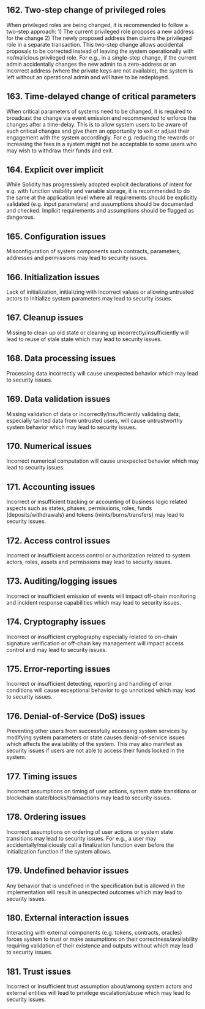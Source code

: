 ## 162. Two-step change of privileged roles

When privileged roles are being changed, it is recommended to follow a two-step approach: 1) The current privileged role proposes a new address for the change 2) The newly proposed address then claims the privileged role in a separate transaction. This two-step change allows accidental proposals to be corrected instead of leaving the system operationally with no/malicious privileged role. For e.g., in a single-step change, if the current admin accidentally changes the new admin to a zero-address or an incorrect address (where the private keys are not available), the system is left without an operational admin and will have to be redeployed.

## 163. Time-delayed change of critical parameters

When critical parameters of systems need to be changed, it is required to broadcast the change via event emission and recommended to enforce the changes after a time-delay. This is to allow system users to be aware of such critical changes and give them an opportunity to exit or adjust their engagement with the system accordingly. For e.g. reducing the rewards or increasing the fees in a system might not be acceptable to some users who may wish to withdraw their funds and exit.

## 164. Explicit over implicit

While Solidity has progressively adopted explicit declarations of intent for e.g. with function visibility and variable storage, it is recommended to do the same at the application level where all requirements should be explicitly validated (e.g. input parameters) and assumptions should be documented and checked. Implicit requirements and assumptions should be flagged as dangerous.

## 165. Configuration issues

Misconfiguration of system components such contracts, parameters, addresses and permissions may lead to security issues.

## 166. Initialization issues

Lack of initialization, initializing with incorrect values or allowing untrusted actors to initialize system parameters may lead to security issues.

## 167. Cleanup issues

Missing to clean up old state or cleaning up incorrectly/insufficiently will lead to reuse of stale state which may lead to security issues.

## 168. Data processing issues

Processing data incorrectly will cause unexpected behavior which may lead to security issues.

## 169. Data validation issues

Missing validation of data or incorrectly/insufficiently validating data, especially tainted data from untrusted users, will cause untrustworthy system behavior which may lead to security issues.

## 170. Numerical issues

Incorrect numerical computation will cause unexpected behavior which may lead to security issues.

## 171. Accounting issues

Incorrect or insufficient tracking or accounting of business logic related aspects such as states, phases, permissions, roles, funds (deposits/withdrawals) and tokens (mints/burns/transfers) may lead to security issues.

## 172. Access control issues

Incorrect or insufficient access control or authorization related to system actors, roles, assets and permissions may lead to security issues.

## 173. Auditing/logging issues

Incorrect or insufficient emission of events will impact off-chain monitoring and incident response capabilities which may lead to security issues.

## 174. Cryptography issues

Incorrect or insufficient cryptography especially related to on-chain signature verification or off-chain key management will impact access control and may lead to security issues.

## 175. Error-reporting issues

Incorrect or insufficient detecting, reporting and handling of error conditions will cause exceptional behavior to go unnoticed which may lead to security issues.

## 176. Denial-of-Service (DoS) issues

Preventing other users from successfully accessing system services by modifying system parameters or state causes denial-of-service issues which affects the availability of the system. This may also manifest as security issues if users are not able to access their funds locked in the system.

## 177. Timing issues

Incorrect assumptions on timing of user actions, system state transitions or blockchain state/blocks/transactions may lead to security issues.

## 178. Ordering issues

Incorrect assumptions on ordering of user actions or system state transitions may lead to security issues. For e.g., a user may accidentally/maliciously call a finalization function even before the initialization function if the system allows.

## 179. Undefined behavior issues

Any behavior that is undefined in the specification but is allowed in the implementation will result in unexpected outcomes which may lead to security issues.

## 180. External interaction issues

Interacting with external components (e.g. tokens, contracts, oracles) forces system to trust or make assumptions on their correctness/availability requiring validation of their existence and outputs without which may lead to security issues.

## 181. Trust issues

Incorrect or Insufficient trust assumption about/among system actors and external entities will lead to privilege escalation/abuse which may lead to security issues.
